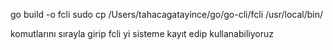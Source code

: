 go build -o fcli
sudo cp /Users/tahacagatayince/go/go-cli/fcli /usr/local/bin/

komutlarını sırayla girip fcli yi sisteme kayıt edip kullanabiliyoruz